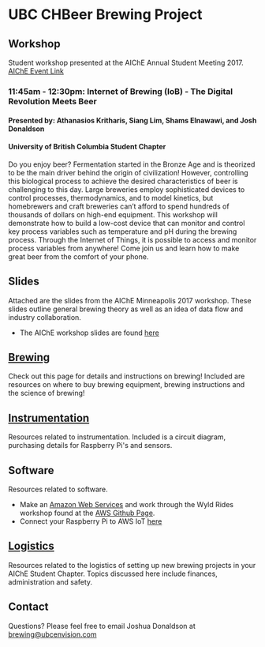 # UBC CHBeer Brewing Project

## Workshop
Student workshop presented at the AIChE Annual Student Meeting 2017. [AIChE Event Link](https://www.aiche.org/conferences/annual-aiche-student-conference/2017/events/student-chapter-career-workshops)

### 11:45am - 12:30pm: Internet of Brewing (IoB) - The Digital Revolution Meets Beer
#### Presented by: Athanasios Kritharis, Siang Lim, Shams Elnawawi, and Josh Donaldson
#### University of British Columbia Student Chapter
Do you enjoy beer? Fermentation started in the Bronze Age and is theorized to be the main driver behind the origin of civilization! However, controlling this biological process to achieve the desired characteristics of beer is challenging to this day. Large breweries employ sophisticated devices to control processes, thermodynamics, and to model kinetics, but homebrewers and craft breweries can’t afford to spend hundreds of thousands of dollars on high-end equipment. This workshop will demonstrate how to build a low-cost device that can monitor and control key process variables such as temperature and pH during the brewing process. Through the Internet of Things, it is possible to access and monitor process variables from anywhere! Come join us and learn how to make great beer from the comfort of your phone. 


## Slides
Attached are the slides from the AIChE Minneapolis 2017 workshop. These slides outline general brewing theory as well as an idea of data flow and industry collaboration. 
- The AIChE workshop slides are found [here](aiche2017.pdf)

## [Brewing](http://beer.ubcchemecar.com/brewing)
Check out this page for details and instructions on brewing! Included are resources on where to buy brewing equipment, brewing instructions and the science of brewing! 

## [Instrumentation](http://beer.ubcchemecar.com/instrumentation)
Resources related to instrumentation. Included is a circuit diagram, purchasing details for Raspberry Pi's and sensors. 

## Software
Resources related to software. 
- Make an [Amazon Web Services](https://aws.amazon.com/) and work through the Wyld Rides workshop found at the [AWS Github Page](https://github.com/awslabs/aws-serverless-workshops/tree/master/WebApplication/1_StaticWebHosting).
- Connect your Raspberry Pi to AWS IoT [here](http://docs.aws.amazon.com/iot/latest/developerguide/iot-sdk-setup.html)

## [Logistics](http://beer.ubcchemecar.com/logistics)
Resources related to the logistics of setting up new brewing projects in your AIChE Student Chapter. Topics discussed here include finances, administration and safety. 

## Contact
Questions? Please feel free to email Joshua Donaldson at [brewing@ubcenvision.com](mailto:brewing@ubcenvision.com)
